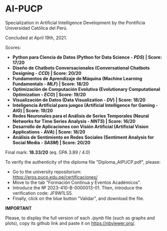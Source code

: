 # AI-PUCP
Specialization in Artificial Intelligence Development by the Pontificia Universidad Católica del Perú.

Concluded at April 19th, 2021.

Scores:

- **Python para Ciencia de Datos (Python for Data Science - _PDS_) | Score: 17/20**
- **Diseño de Chatbots Conversacionales (Conversational Chatbots Designing - _CCD_) | Score: 20/20**
- **Fundamentos de Aprendizaje de Máquina (Machine Learning Fundamentals - _MLF_) | Score: 18/20**
- **Optimización de Computación Evolutiva (Evolutionary Computational Optimization - _ECO_) | Score: 19/20**
- **Visualización de Datos (Data Visualization - _DV_) | Score: 18/20**
- **Inteligencia Artificial para juegos (Artificial Intelligence for Gaming - _AIG_) | Score: 19/20**
- **Redes Neuronales para el Análisis de Series Temporales (Neural Networks for Time Series Analysis - _NNTS_) | Score: 16/20**
- **Desarrollo de Aplicaciones con Visión Artificial (Artificial Vision Applications - _AVA_) | Score: 18/20**
- **Análisis de Sentimiento en Redes Sociales (Sentiment Analysis for Social Media - _SASM_) | Score: 20/20**

Final mark: **18.33/20** (eq. GPA 3.89 / 4.0)

To verify the authenticity of the diploma file "Diploma_AIPUCP.pdf", please:
- Go to the university repositorium: https://eros.pucp.edu.pe/certificaciones/ 
- Move to the tab "Formación Continua y Eventos Académicos".
- Introduce the № 2023-410-B-0000013-01. Then, introduce the verification code: JF9W1LS5.
- Finally, click on the blue button "Validar", and download the file.

**IMPORTANT**

Please, to display the full version of each _.ipynb_ file (such as graphs and plots), copy its github link and paste it on https://nbviewer.org/.
